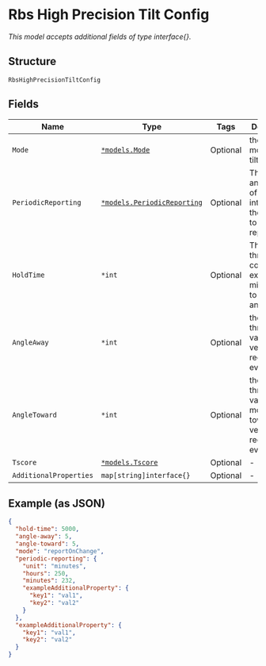 
# Rbs High Precision Tilt Config

*This model accepts additional fields of type interface{}.*

## Structure

`RbsHighPrecisionTiltConfig`

## Fields

| Name | Type | Tags | Description |
|  --- | --- | --- | --- |
| `Mode` | [`*models.Mode`](../../doc/models/mode.md) | Optional | the reporting mode of the tilt sensor |
| `PeriodicReporting` | [`*models.PeriodicReporting`](../../doc/models/periodic-reporting.md) | Optional | The units and values of the time interval for the sensor to send a report |
| `HoldTime` | `*int` | Optional | The time the threshold condition exists, in milliseconds, to recognize an event |
| `AngleAway` | `*int` | Optional | the threshold value, from verticle, to recognize an event |
| `AngleToward` | `*int` | Optional | the threshold value, moving towards  verticle, to recognize an event |
| `Tscore` | [`*models.Tscore`](../../doc/models/tscore.md) | Optional | - |
| `AdditionalProperties` | `map[string]interface{}` | Optional | - |

## Example (as JSON)

```json
{
  "hold-time": 5000,
  "angle-away": 5,
  "angle-toward": 5,
  "mode": "reportOnChange",
  "periodic-reporting": {
    "unit": "minutes",
    "hours": 250,
    "minutes": 232,
    "exampleAdditionalProperty": {
      "key1": "val1",
      "key2": "val2"
    }
  },
  "exampleAdditionalProperty": {
    "key1": "val1",
    "key2": "val2"
  }
}
```

